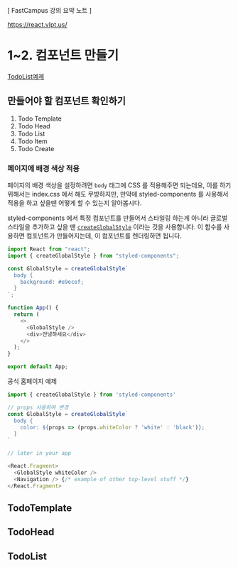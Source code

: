 [ FastCampus 강의 요약 노트 ]

https://react.vlpt.us/

# 1~2. 컴포넌트 만들기

[TodoList예제](https://hp21n.csb.app/)

## 만들어야 할 컴포넌트 확인하기

1. Todo Template
2. Todo Head
3. Todo List
4. Todo Item
5. Todo Create

### 페이지에 배경 색상 적용

페이지의 배경 색상을 설정하려면 `body` 태그에 CSS 를 적용해주면 되는데요, 이를 하기 위해서는 index.css 에서 해도 무방하지만, 만약에 styled-components 를 사용해서 적용을 하고 싶을땐 어떻게 할 수 있는지 알아봅시다.

styled-components 에서 특정 컴포넌트를 만들어서 스타일링 하는게 아니라 글로벌 스타일을 추가하고 싶을 땐 [`createGlobalStyle`](https://www.styled-components.com/docs/api#createglobalstyle) 이라는 것을 사용합니다. 이 함수를 사용하면 컴포넌트가 만들어지는데, 이 컴포넌트를 렌더링하면 됩니다.

```javascript
import React from "react";
import { createGlobalStyle } from "styled-components";

const GlobalStyle = createGlobalStyle`
  body {
    background: #e9ecef;
  }
`;

function App() {
  return (
    <>
      <GlobalStyle />
      <div>안녕하세요</div>
    </>
  );
}

export default App;
```

공식 홈페이지 예제

```javascript
import { createGlobalStyle } from 'styled-components'

// props 사용하여 변경
const GlobalStyle = createGlobalStyle`
  body {
    color: ${props => (props.whiteColor ? 'white' : 'black')};
  }
`

// later in your app

<React.Fragment>
  <GlobalStyle whiteColor />
  <Navigation /> {/* example of other top-level stuff */}
</React.Fragment>
```

## TodoTemplate

## TodoHead

## TodoList
